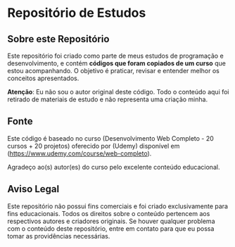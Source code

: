 # Repositório de Estudos

## Sobre este Repositório

Este repositório foi criado como parte de meus estudos de programação e desenvolvimento, e contém **códigos que foram copiados de um curso** que estou acompanhando. O objetivo é praticar, revisar e entender melhor os conceitos apresentados.

**Atenção**: Eu não sou o autor original deste código. Todo o conteúdo aqui foi retirado de materiais de estudo e não representa uma criação minha.

## Fonte

Este código é baseado no curso (Desenvolvimento Web Completo - 20 cursos + 20 projetos) oferecido por (Udemy) disponível em (https://www.udemy.com/course/web-completo).

Agradeço ao(s) autor(es) do curso pelo excelente conteúdo educacional.

## Aviso Legal

Este repositório não possui fins comerciais e foi criado exclusivamente para fins educacionais. Todos os direitos sobre o conteúdo pertencem aos respectivos autores e criadores originais. Se houver qualquer problema com o conteúdo deste repositório, entre em contato para que eu possa tomar as providências necessárias.
